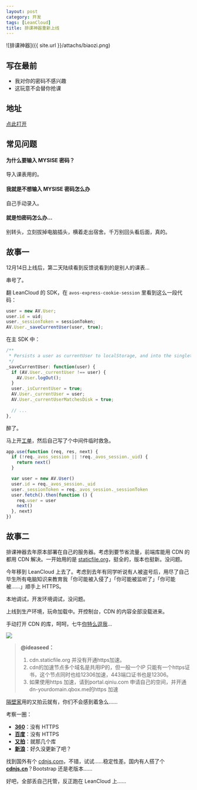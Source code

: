 ```yaml
---
layout: post
category: 开发
tags: [LeanCloud]
title: 排课神器重新上线
---
```


![排课神器]({{ site.url }}/attachs/biaozi.png)

## 写在最前

- 我对你的密码不感兴趣
- 这玩意不会替你抢课

## 地址

[点此打开](https://biaozi.avosapps.com/)

## 常见问题

#### 为什么要输入 MYSISE 密码？

导入课表用的。

#### 我就是不想输入 MYSISE 密码怎么办

自己手动录入。

#### 就是怕密码怎么办…

别转头，立刻拔掉电脑插头，横着走出宿舍。千万别回头看后面，真的。

## 故事一

12月14日上线后，第二天陆续看到反馈说看到的是别人的课表…

串号了。

翻 LeanCloud 的 SDK，在 `avos-express-cookie-session` 里看到这么一段代码：

```js
user = new AV.User;
user.id = uid;
user._sessionToken = sessionToken;
AV.User._saveCurrentUser(user, true);
```

在主 SDK 中：

```js
/**
 * Persists a user as currentUser to localStorage, and into the singleton.
 */
_saveCurrentUser: function(user) {
  if (AV.User._currentUser !== user) {
    AV.User.logOut();
  }
  user._isCurrentUser = true;
  AV.User._currentUser = user;
  AV.User._currentUserMatchesDisk = true;
  
  // ...
},
```

醉了。

马上开[工单](https://ticket.avosapps.com/tickets/548eb27ee4b094fb54425a47/threads)，然后自己写了个中间件临时救急。

```js
app.use(function (req, res, next) {
  if (!req._avos_session || !req._avos_session._uid) {
    return next()
  }

  var user = new AV.User()
  user.id = req._avos_session._uid
  user._sessionToken = req._avos_session._sessionToken
  user.fetch().then(function () {
    req.user = user
    next()
  }, next)
})
```

## 故事二

排课神器去年原本部署在自己的服务器。考虑到要节省流量，前端库能用 CDN 的都用 CDN 解决。一开始用的是 [staticfile.org](http://staticfile.org)，挺全的，版本也挺新。没问题。

今年移到 LeanCloud 上去了。考虑到去年有同学听说有人被盗号后，用尽了自己毕生所有电脑知识来教育我「你可能被入侵了」「你可能被监听了」「你可能被……」顺手上 HTTPS。

本地调试，开发环境调试，没问题。

上线到生产环境，玩命加载中。开控制台，CDN 的内容全部没载进来。

手动打开 CDN 的库，呵呵，七牛[你特么逗我](http://weibo.com/1260797924/BAQQP2pCr?from=page_1005051260797924_profile&wvr=6&mod=weibotime)…

![](http://ww2.sinaimg.cn/large/4b263fe4gw1en9mi4eew2j20r50cz772.jpg)

> **@ideaseed：**
> 1. cdn.staticfile.org 并没有开通https加速。
> 2. cdn的加速节点多个域名是共用IP的，但一般一个IP 只能有一个https证书，这个节点同时也给12306加速，443端口证书也是12306。
> 3. 如果使用https 加速，请到portal.qiniu.com 申请自己的空间，并开通dn-yourdomain.qbox.me的https 加速

[隔壁家](http://cdnjs.cn)用的又拍云就有，你们不会感到着急么……

考察一圈：

- [**360**](http://libs.useso.com)：没有 HTTPS
- [**百度**](http://cdn.code.baidu.com)：没有 HTTPS
- [**又拍**](http://jscdn.upai.com)：就那几个库
- [**新浪**](http://lib.sinaapp.com)：好久没更新了吧？

找到国外有个 [cdnjs.com](https://cdnjs.com)，不错，试试……稳定性差。国内有人搭了个 [**cdnjs.cn**](http://cdnjs.cn)？Bootstrap 还是老版本……

好吧，全部丢自己托管，反正跑在 LeanCloud 上……
